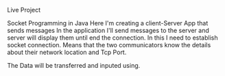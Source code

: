 Live Project


Socket Programming in Java
Here I'm creating a client-Server App that sends messages
In the application I'll send messages to the server and server will display them until end the connection. 
In this I need to establish socket connection. Means that the two communicators know the details about their network location and Tcp Port.

The Data will be transferred and inputed using.
